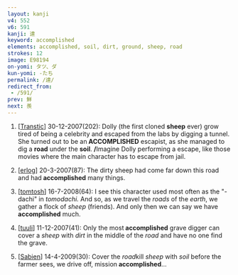 ```yaml
---
layout: kanji
v4: 552
v6: 591
kanji: 達
keyword: accomplished
elements: accomplished, soil, dirt, ground, sheep, road
strokes: 12
image: E98194
on-yomi: タツ、ダ
kun-yomi: -たち
permalink: /達/
redirect_from:
 - /591/
prev: 鮮
next: 羨
---
```


1) [<a href="http://kanji.koohii.com/profile/Transtic">Transtic</a>] 30-12-2007(202): Dolly (the first cloned <strong>sheep</strong> ever) grow tired of being a celebrity and escaped from the labs by digging a tunnel. She turned out to be an<strong> ACCOMPLISHED</strong> escapist, as she managed to dig a <strong>road</strong> under the <strong>soil</strong>. <strong>/</strong>Imagine Dolly performing a escape, like those movies where the main character has to escape from jail.

2) [<a href="http://kanji.koohii.com/profile/erlog">erlog</a>] 20-3-2007(87): The dirty sheep had come far down this road and had<strong> accomplished</strong> many things.

3) [<a href="http://kanji.koohii.com/profile/tomtosh">tomtosh</a>] 16-7-2008(64): I see this character used most often as the &quot;-dachi&quot; in <em>tomodachi.</em> And so, as we travel the <em>roads</em> of the <em>earth</em>, we gather a flock of <em>sheep</em> (friends). And only then we can say we have<strong> accomplished</strong> much.

4) [<a href="http://kanji.koohii.com/profile/tuuli">tuuli</a>] 11-12-2007(41): Only the most<strong> accomplished</strong> grave digger can cover a <em>sheep</em> with <em>dirt</em> in the middle of the <em>road</em> and have no one find the grave.

5) [<a href="http://kanji.koohii.com/profile/Sabien">Sabien</a>] 14-4-2009(30): Cover the <em>road</em>kill <em>sheep</em> with <em>soil</em> before the farmer sees, we drive off, mission<strong> accomplished</strong>...

